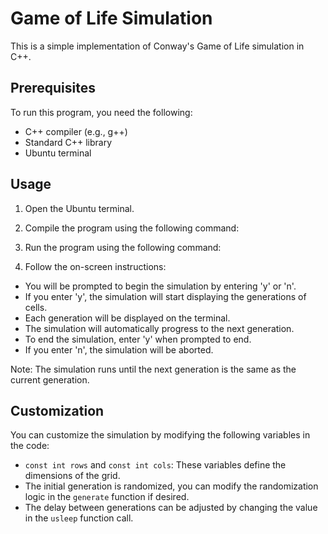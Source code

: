 
# Game of Life Simulation

This is a simple implementation of Conway's Game of Life simulation in C++.

## Prerequisites

To run this program, you need the following:

- C++ compiler (e.g., g++)
- Standard C++ library
- Ubuntu terminal

## Usage

1. Open the Ubuntu terminal.
2. Compile the program using the following command:

3. Run the program using the following command:


4. Follow the on-screen instructions:
- You will be prompted to begin the simulation by entering 'y' or 'n'.
- If you enter 'y', the simulation will start displaying the generations of cells.
- Each generation will be displayed on the terminal.
- The simulation will automatically progress to the next generation.
- To end the simulation, enter 'y' when prompted to end.
- If you enter 'n', the simulation will be aborted.

Note: The simulation runs until the next generation is the same as the current generation.

## Customization

You can customize the simulation by modifying the following variables in the code:

- `const int rows` and `const int cols`: These variables define the dimensions of the grid.
- The initial generation is randomized, you can modify the randomization logic in the `generate` function if desired.
- The delay between generations can be adjusted by changing the value in the `usleep` function call.



